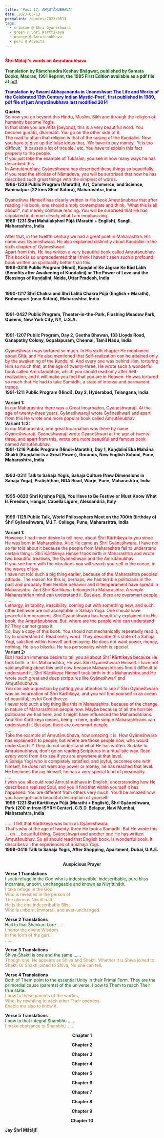 ```yaml
---
title: 'Post 17: AMṚUTĀNUBHAVA'
date: 2023-05-13
permalink: /quotes/2023/0513
tags:
  - crimson @ Shri Gyaneshwara
  - green @ Shri Karttikeya
  - orange @ Amrutanubhava
  - peru @ Advaita
---
```


<p>
<br>
<font color="red"><b>Śhrī Mātājī's words on Amṛutānubhava</b></font><br>
<br>
<font color="DarkGreen"><b>Translation by Rāmchandra Keshav Bhāgwat, published by Samata Books, Madras, 1991 Reprint, the 1985 First Edition available as a pdf file at</b> <a href="https://ia803208.us.archive.org/24/items/SriJnanadevasAmritanubhavaAmbrosialExperienceEnglishTranslationOfOriginalMarathiChangadevaPasashti/Sri%20Jnanadevas%20Amritanubhava%20Ambrosial%20Experience%20English%20Translation%20of%20Original%20Marathi-%20Changadeva%20Pasashti.pdf">pdf</a></font><br>
<br>
<font color="blue"><b>Translation by Swami Abhayananda in 'Jnaneshvar: The Life and Works of the Celebrated 13th Century Indian Mystic-Poet', first published in 1989, pdf file of just Amṛutānubhava last modified 2014</b></font><br>
</p>

<div class="para-divider"></div>

<p>
<b>Quotes</b><br>
<font color="red">So now you go beyond this Hindu, Muslim, Sikh and through the religion of humanity become Yogis.<br>
In that state you are Atīta [beyond], this is a very beautiful word. You become guṇātīt, dharmātīt. You go on the other side of it.<br>
The road to attain that religion is that of the raising of the Kuṇḍalinī. Now you have to give up the false ideas that, 'We have to pay money,' 'It is too difficult,' 'It causes a lot of trouble,' etc. You have to explain this fact properly to the people.<br>
If you just take the example of Tukārām, you see in how many ways he has described this.<br>
In Amṛutānubhav, Gyāneśhwara has described these things so beautifully.<br>
If you read the śhlokas of Nāmadeva, you will be surprised that how he has described such great things with the simplest of words. </font><br>
<b>1986-1229 Public Program (Marathi), Art, Commerce, and Science, Rahimatpur (22 kms SE of Sātārā), Maharashtra, India</b><br>
<br>
<font color="red">Dyaneśhwa Himself has clearly written in His book Amṛutānubhav that after reading His book, one should simply contemplate and think, 'What this is all about?', not merely continue reading. You will be surprised that He has stipulated in it more clearly what I am emphasizing.</font><br>
<b>1986-1231 Śhrī Mahālakṣhmī Pūjā (Marathi + English), Sangli, Maharashtra, India</b><br>
<br>
<font color="red">After that, in the twelfth century we had a great poet in Maharashtra. His name was Gyāneśhwara. He also explained distinctly about Kuṇḍalinī in the sixth chapter of Gyāneśhwarī.<br>
Apart from this, He has written a very beautiful book called Amṛutānubhav. This book is so unprecedented that I think I haven't seen such a profound book written on spirituality better than this.</font><br>
<b>1989-0316 Public Program (Hindi), Kuṇḍalinī Ke Jāgran Ke Bād Lābh (Benefits after Awakening of Kuṇḍalinī) or The Power of Love and the Blessings of Kuṇḍalinī, Noida, Uttar Pradesh, India</b><br>
<br>
<font color="red"></font><br>
<b>1990-1217 Śhrī Chakra and Śhrī Lalitā Chakra Pūjā (English + Marathi), Brahmapuri (near Sātārā), Maharashtra, India</b><br>
<br>
<font color="red"></font><br>
<b>1991-0427 Public Program, Theater-in-the-Park, Flushing Meadow Park, Queens, New York City, NY, U.S.A.</b><br>
<br>
<font color="red"></font><br>
<b>1991-1207 Public Program, Day 2, Geetha Bhawan, 133 Lloyds Road, Ganapathy Colony, Gopalapuram, Chennai, Tamil Nadu, India</b><br>
<br>
<font color="red">Gyāneśhwarjī was tortured so much. In His sixth chapter He mentioned about Gītā, and He also mentioned that Self-realization can be attained only by the awakening of the Kuṇḍalinī. And every one was behind Him, torturing Him so much that, at the age of twenty-three, He wrote such a wonderful book called Amṛutānubhav, which you should read only after Self-realization, and it will make you feel that you are in Heaven. He was tortured so much that He had to take Samādhi, a state of intense and permanent trance.</font><br>
<b>1991-1211 Public Program (Hindi), Day 2, Hyderabad, Telangana, India</b><br>
<br>
<b> Variant 1:</b><br>
<font color="red">In our Maharashtra there was a Great Incarnation, Gyāneśhwarajī. At the age of twenty-three years, Gyāneśhwarajī wrote Gyāneśhwarī and apart from this He wrote one more popular book called Amṛutānubhav.</font><br>
<b> Variant 1=2:</b><br>
<font color="red">In our Maharashtra, one great Incarnation was there by name Gyāneśhwarajī. Gyāneśhwarajī wrote Gyāneśhwarī at the age of twenty-three, and apart from this, wrote one more beautiful and famous book named Amṛutānubhav.</font><br>
<b>1991-1216 Public Program (Hindi+Marathi), Day 1, Kuṇḍalinī Eka Mahāna Śhakti (Kuṇḍalinī Is a Great Power), Grounds, New English School, Pune, Maharashtra, India</b><br>
<br>
<font color="red"></font><br>
<b>1993-0311 Talk to Sahaja Yogis, Sahaja Culture (New Dimensions in Sahaja Yoga), Pratiṣhṭhān, NDA Road, Warje, Pune, Maharashtra, India</b><br>
<br>
<font color="red"></font><br>
<b>1995-0820 Śhrī Kṛiṣhṇa Pūjā, You Have to Be Festive or Must Know What Is Freedom, Hangar, Cabella Ligure, Alessandria, Italy</b><br>
<br>
<font color="red"></font><br>
<b>1996-1125 Public Talk, World Philosophers Meet on the 700th Birthday of Śhrī Gyāneśhwara, M.I.T. College, Pune, Maharashtra, India</b><br>
<br>
<b> Variant 1:</b><br>
<font color="red">However, I had inner desire to tell here, about Śhrī Kārttikeya to you since He was born in Maharashtra. Also He came as Śhrī Gyāneśhwara. I have not so far told about it because the people from Maharashtra fail to understand certain things. Śhrī Kārttikeya Himself took birth in Maharashtra and wrote two beautiful treatises, the Gyāneśhwarī and the Amṛutānubhav.<br>
If you see them with the vibrations you will search yourself in the ocean, in the waves of joy.<br>
I have not told such a big thing earlier, because of the Maharashtra peoples' attitude. The reason for this is, perhaps, we had terrible politicians in the past and probably their terrible behavior and ill temperament have spread in Maharashtra. And Śhrī Kārttikeya belonged to Maharashtra. A simple Maharashtrian mind can understand it. But also, there are oversmart people.<br>
......<br>
Lethargy, irritability, irascibility, coming out with something new, and such other behavior are not acceptable in Sahaja Yoga. One should have peaceful temperament. Śhrī Gyāneśhwara has beautifully explained it in His book, the Amṛutānubhava. But, where are the people who can understand it? They cannot grasp it.<br>
So, buy a copy of this book. You should not mechanically repeatedly read it, try to understand it. Read every word. They describe this state of a Sahaja Yogi, satisfied within himself and enjoying. He does not want power, money, nothing. He is so blissful. He has personality which is special.</font><br>
<b> Variant 2:</b><br>
<font color="red">But I had an immense desire to tell you all about Śhrī Kārttikeya because He took birth in this Maharashtra, He was Śhrī Gyāneśhwara Himself. I have not said anything about this until now because Maharashtrians find it difficult to understand it. Śhrī Kārttikeya Himself took birth in this Maharashtra and He wrote such great and deep scriptures like Gyāneśhwarī and Amṛutānubhava.<br>
You can ask a question by putting your attention to see if Śhrī Gyāneśhwara was an Incarnation of Śhrī Kārttikeya, and you will find yourself in an ocean of beautiful, joyful Cool Breeze.<br>
I never told such a big thing like this in Maharashtra, because of the change in nature of Maharashtrian people now. Maybe because of all the horrible politicians we had here, and it might have influenced the Maharashtrians. And Śhrī Kārttikeya means, being in here, quite simple Maharashtrians can understand it. But also, there are oversmart people.<br>
......<br>
Take the example of Amṛutānubhava, how amazing it is. How Gyāneśhwara has explained it to people, but where are those people now, who would understand it? They do not understand what He has written. So take to Amṛutānubhava, don't go on reading Scriptures in a ritualistic way. Read every word from it to see if you are anywhere at that level.<br>
A Sahaja Yogi who is completely satisfied, and joyful, becomes one with himself, he does not want any power or money, he has reached that level. He becomes the joy himself, he has a very special kind of personality.<br>
.....<br>
I wish you all could read Amṛutānubhava in English, understanding how He describes a realized Soul, and you'll find that within yourself it has happened. You are different from others very much. You'll be amazed how you have got such beautiful description of yourself.</font><br>
<b>1996-1221 Śhrī Kārttikeya Pūjā (Marathi + English), Śhrī Gyāneśhwara, Park (200 m from ISYRH Center), C.B.D. Belapur, Navi Mumbai, Maharashtra, India</b><br>
<br>
<font color="red">...... I felt that Kārttikeya was born as Gyāneśhwara.<br>
That's why at the age of twenty-three He took a Samādhi. But He wrote this ... uh ... beautiful thing, Gyāneśhwarī and another one He has written Amṛutānubhav. So all should read that English book, is wonderful book. It describes all the experiences of a Sahaja Yogi.</font><br>
<b>1998-0416 Talk to Sahaja Yogis, After Shopping, Apartment, Dubai, U.A.E.</b><br>
<br>
</p>

<div class="para-divider"></div>

<p style="text-align:center;">
<b>Auspicious Prayer</b><br>
</p>

<p>
<b>Verse 1 Translations</b><br>
<font color="DarkGreen">I seek refuge in the God who is indestructible, indescribable, pure bliss incarnate, unborn, unchangeable and known as Nivṛittināth.</font><br>
<font color="Peru">I take refuge in the God<br>
Who is revealed in the person of<br>
The glorious Nivṛittināth.<br>
He is the one indescribable Bliss<br>
Who is unborn, immortal, and ever-unchanged.</font><br>
</p>

<p>
<b>Verse 2 Translations</b><br>
<font color="DarkGreen">Hail to that Śhāṅkari Lore .....</font><br>
<font color="Peru">I honor the divine Wisdom<br>
In the form of the guru,<br>
......</font><br>
</p>

<p>
<b>Verse 3 Translations</b><br>
<font color="DarkGreen">Śhiva-Śhakti is one and the same ......</font><br>
<font color="Peru">Though one, He appears as Śhiva and Śhakti. Whether it is Śhiva joined to Śhakti
Or Śhakti joined to Śhiva,
No one can tell.</font><br>
</p>

<p>
<b>Verse 4 Translations</b><br>
<font color="DarkGreen">Both of Them point to the essential Unity in their Primal Form. They are the primordial cause (parents) of the universe. I bow to Them to reach Their true state.</font><br>
<font color="Peru">I bow to these parents of the worlds,<br>
Who, by revealing to each other Their oneness,<br>
Enable me also to know it.</font><br>
</p>

<p>
<b>Verse 5 Translations</b><br>
<font color="DarkGreen">I bow to that integral Śhambhu ......</font><br>
<font color="Peru">I make obeisance to Śhambhu ......</font><br>
</p>

<div class="para-divider"></div>

<p style="text-align:center;">
<b>Chapter 1</b><br>
</p>

<div class="para-divider"></div>

<p style="text-align:center;">
<b>Chapter 2</b><br>
</p>

<div class="para-divider"></div>

<p style="text-align:center;">
<b>Chapter 3</b><br>
</p>

<div class="para-divider"></div>

<p style="text-align:center;">
<b>Chapter 4</b><br>
</p>

<div class="para-divider"></div>

<p style="text-align:center;">
<b>Chapter 5</b><br>
</p>

<div class="para-divider"></div>

<p style="text-align:center;">
<b>Chapter 6</b><br>
</p>

<div class="para-divider"></div>

<p style="text-align:center;">
<b>Chapter 7</b><br>
</p>

<div class="para-divider"></div>

<p style="text-align:center;">
<b>Chapter 8</b><br>
</p>

<div class="para-divider"></div>

<p style="text-align:center;">
<b>Chapter 9</b><br>
</p>

<div class="para-divider"></div>

<p style="text-align:center;">
<b>Chapter 10</b><br>
</p>

<div class="para-divider"></div>

<p><b>Jay Śhrī Mātājī!</b>
</p>